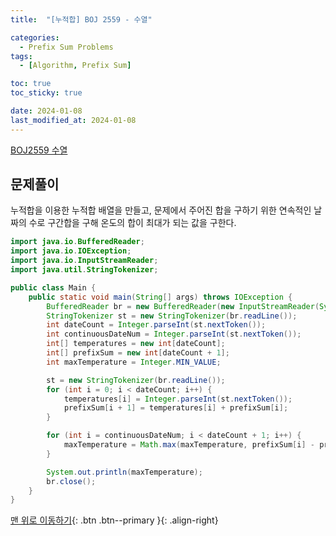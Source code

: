 ```yaml
---
title:  "[누적합] BOJ 2559 - 수열" 

categories:
  - Prefix Sum Problems
tags:
  - [Algorithm, Prefix Sum]

toc: true
toc_sticky: true

date: 2024-01-08
last_modified_at: 2024-01-08
---
```


[BOJ2559 수열](https://www.acmicpc.net/problem/2559)



## 문제풀이

누적합을 이용한 누적합 배열을 만들고, 문제에서 주어진 합을 구하기 위한 연속적인 날짜의 수로 구간합을 구해 온도의 합이 최대가 되는 값을 구한다.

```java
import java.io.BufferedReader;
import java.io.IOException;
import java.io.InputStreamReader;
import java.util.StringTokenizer;

public class Main {
    public static void main(String[] args) throws IOException {
        BufferedReader br = new BufferedReader(new InputStreamReader(System.in));
        StringTokenizer st = new StringTokenizer(br.readLine());
        int dateCount = Integer.parseInt(st.nextToken());
        int continuousDateNum = Integer.parseInt(st.nextToken());
        int[] temperatures = new int[dateCount];
        int[] prefixSum = new int[dateCount + 1];
        int maxTemperature = Integer.MIN_VALUE;

        st = new StringTokenizer(br.readLine());
        for (int i = 0; i < dateCount; i++) {
            temperatures[i] = Integer.parseInt(st.nextToken());
            prefixSum[i + 1] = temperatures[i] + prefixSum[i];
        }

        for (int i = continuousDateNum; i < dateCount + 1; i++) {
            maxTemperature = Math.max(maxTemperature, prefixSum[i] - prefixSum[i - continuousDateNum]);
        }

        System.out.println(maxTemperature);
        br.close();
    }
}

```


[맨 위로 이동하기](#){: .btn .btn--primary }{: .align-right}
